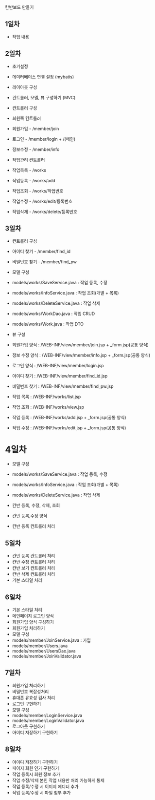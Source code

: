 칸반보드 만들기
## 1일차
 - 작업 내용

## 2일차
 - 초기설정

 - 데이터베이스 연결 설정 (mybatis)
 - 레이아웃 구성

 - 컨트롤러, 모델, 뷰 구성하기 (MVC)

 - 컨트롤러 구성
  - 회원쪽 컨트롤러
  - 회원가입 - /member/join
  - 로그인 - /member/login + /(메인)
  - 정보수정 - /member/info
  - 작업관리 컨트롤러
  - 작업목록 - /works
  - 작업등록 - /works/add
  - 작업조회 - /works/작업번호
  - 작업수정 - /works/edit/등록번호
  - 작업삭제 - /works/delete/등록번호

## 3일차
 - 컨트롤러 구성

  - 아이디 찾기 - /member/find_id
  - 비밀번호 찾기 - /member/find_pw
  - 모델 구성

   - models/works/SaveService.java : 작업 등록, 수정
   - models/works/InfoService.java : 작업 조회(개별 + 목록)
   - models/works/DeleteService.java : 작업 삭제
   - models/works/WorkDao.java : 작업 CRUD
   - models/works/Work.java : 작업 DTO
 - 뷰 구성

  - 회원가입 양식 : /WEB-INF/view/member/join.jsp + _form.jsp(공통 양식)
  - 정보 수정 양식 : /WEB-INF/view/member/info.jsp + _form.jsp(공통 양식)
  - 로그인 양식 : /WEB-INF/view/member/login.jsp
  - 아이디 찾기 : /WEB-INF/view/member/find_id.jsp
  - 비밀번호 찾기 : /WEB-INF/view/member/find_pw.jsp
  - 작업 목록 : /WEB-INF/works/list.jsp
  - 작업 조회 : /WEB-INF/works/view.jsp
  - 작업 등록 : /WEB-INF/works/add.jsp + _form.jsp(공통 양식)
  - 작업 수정 : /WEB-INF/works/edit.jsp + _form.jsp(공통 양식)

# 4일차
 - 모델 구성

  - models/works/SaveService.java : 작업 등록, 수정
  - models/works/InfoService.java : 작업 조회(개별 + 목록)
  - models/works/DeleteService.java : 작업 삭제
 - 칸반 등록, 수정, 삭제, 조회

 - 칸반 등록,수정 양식

 - 칸반 등록 컨트롤러 처리

## 5일차
 - 칸반 등록 컨트롤러 처리
 - 칸반 수정 컨트롤러 처리
 - 칸반 보기 컨트롤러 처리
 - 칸반 삭제 컨트롤러 처리
 - 기본 스타일 처리

## 6일차
 - 기본 스타일 처리
 - 메인페이지 로그인 양식
 - 회원가입 양식 구성하기
 - 회원가입 처리하기
 - 모델 구성
  - models/member/JoinService.java : 가입
  - models/member/Users.java
  - models/member/UsersDao.java
  - models/member/JoinValidator.java

## 7일차
 - 회원가입 처리하기
 - 비밀번호 복잡성처리
 - 휴대폰 유효성 검사 처리
 - 로그인 구현하기
 - 모델 구성
  - models/member/LoginService.java
  - models/member/LoginValidator.java
 - 로그아웃 구현하기
 - 아이디 저장하기 구현하기

## 8일차
* 아이디 저장하기 구현하기
* 페이지 회원 인가 구현하기
* 작업 등록시 회원 정보 추가
* 작업 수정/삭제 본인 작업 내용만 처리 가능하게 통제
* 작업 등록/수정 시 이미지 에디터 추가
* 작업 등록/수정 시 파일 첨부 추가






